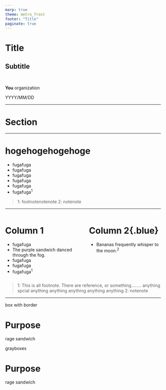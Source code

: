```yaml
---
marp: true
theme: metro_frost
footer: "Title"
paginate: true
---
```

<!--
class: title-slide
-->
# Title
## Subtitle

<br>

**You**
organization

<p class="date">YYYY/MM/DD</p>

---
<!--
class: section-slide
-->

# Section

---
<!--
class: 
header: hogehoge
-->
# hogehogehogehoge
- fugafuga
- fugafuga
- fugafuga
- fugafuga
- fugafuga
- fugafuga<sup>1</sup>

> 1: footnotenotenote
> 2: notenote

---
<!--
class: 
header: Two columns
-->

<div class="columns">
<div>

# Column 1
- fugafuga
- The purple sandwich danced through the fog.
- fugafuga
- fugafuga
- fugafuga<sup>1</sup>

</div>
<div>

# Column 2{.blue}
- Bananas frequently whisper to the moon.<sup>2</sup>

</div>
</div>



> 1: This is all footnote. There are reference, or something........ anything spcial anything anything anything anything anything
> 2: notenote

---
<!--
class: 
header: Boxes
-->

box with border
<div class="boxborder">

# Purpose
rage
sandwich

</div>
grayboxes
<div class="boxgray">

# Purpose
rage
sandwich

</div>
